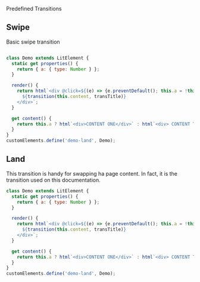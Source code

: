 Predefined Transitions

## Swipe

Basic swipe transition

```js

class Demo extends LitElement {
  static get properties() {
    return { a: { type: Number } };
  }

  render() {
    return html`<div @click=${(e) => {e.preventDefault(); this.a = !this.a}}>
      ${transition(this.content, transTitle)}
    </div>`;
  }

  get content() {
    return this.a ? html`<div>CONTENT ONE</div>` : html`<div> CONTENT TWO</div>`;
  }
}
customElements.define('demo-land', Demo);
```

## Land

This transition is handy for swapping ha page content.
In fact, it is the transition used on this documentation.

```js
class Demo extends LitElement {
  static get properties() {
    return { a: { type: Number } };
  }

  render() {
    return html`<div @click=${(e) => {e.preventDefault(); this.a = !this.a}}>
      ${transition(this.content, transTitle)}
    </div>`;
  }

  get content() {
    return this.a ? html`<div>CONTENT ONE</div>` : html`<div> CONTENT TWO</div>`;
  }
}
customElements.define('demo-land', Demo);
```
